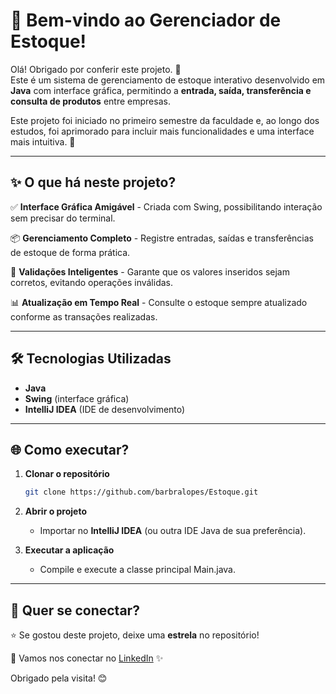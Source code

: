 # 🚀 Bem-vindo ao Gerenciador de Estoque!  

Olá! Obrigado por conferir este projeto. 🎉  
Este é um sistema de gerenciamento de estoque interativo desenvolvido em **Java** com interface gráfica, permitindo a **entrada, saída, transferência e consulta de produtos** entre empresas.  

Este projeto foi iniciado no primeiro semestre da faculdade e, ao longo dos estudos, foi aprimorado para incluir mais funcionalidades e uma interface mais intuitiva. 🚀  

---

## ✨ O que há neste projeto?  

✅ **Interface Gráfica Amigável** - Criada com Swing, possibilitando interação sem precisar do terminal.  

📦 **Gerenciamento Completo** - Registre entradas, saídas e transferências de estoque de forma prática.  

🔄 **Validações Inteligentes** - Garante que os valores inseridos sejam corretos, evitando operações inválidas.  

📊 **Atualização em Tempo Real** - Consulte o estoque sempre atualizado conforme as transações realizadas.  

---

## 🛠 Tecnologias Utilizadas

- **Java**  
- **Swing** (interface gráfica)  
- **IntelliJ IDEA** (IDE de desenvolvimento)  

---

## 🌐 Como executar?  

1. **Clonar o repositório**
   ```bash
   git clone https://github.com/barbralopes/Estoque.git
   
2. **Abrir o projeto**
   - Importar no **IntelliJ IDEA** (ou outra IDE Java de sua preferência).
     
4. **Executar a aplicação**
   - Compile e execute a classe principal Main.java.

---
     
## 💬 Quer se conectar?  

⭐ Se gostou deste projeto, deixe uma **estrela** no repositório!  

🔗 Vamos nos conectar no [LinkedIn](https://www.linkedin.com/in/barbara-lopes-coelho/) ✨  

Obrigado pela visita! 😊
